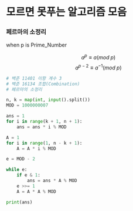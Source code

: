 # 모르면 못푸는 알고리즘 모음

### 페르마의 소정리  

when p is Prime_Number  

$$a^{p} \equiv a (mod \; p)$$
$$a^{p-2} \equiv a^{-1} (mod \; p)$$

```py
# 백준 11401 이항 계수 3
# 백준 16134 조합(Combination)
# 페르마의 소정리

n, k = map(int, input().split())
MOD = 1000000007

ans = 1
for i in range(k + 1, n + 1):
    ans = ans * i % MOD

A = 1
for i in range(1, n - k + 1):
    A = A * i % MOD

e = MOD - 2

while e:
    if e & 1:
        ans = ans * A % MOD
    e >>= 1
    A = A * A % MOD

print(ans)
```